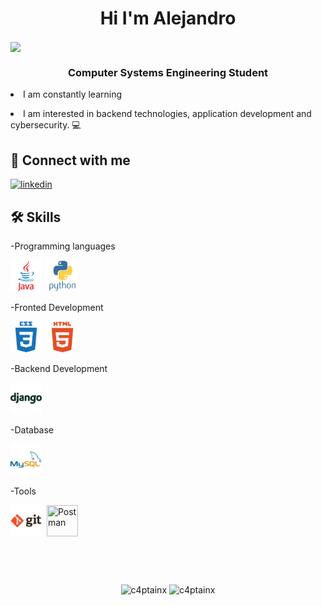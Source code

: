 <h1 align="center">Hi I'm Alejandro</h1>
<img align="center" height="150" src="https://media3.giphy.com/media/qEqiI3Oq7vBkoE236M/giphy.gif"/>
<h3 align="center">Computer Systems Engineering Student</h3>
<p><li> I am constantly learning </li></p>
<p><li>I am interested in backend technologies, application development and cybersecurity. 💻 </li></p>

## 📱 Connect with me
[![linkedin](https://img.shields.io/badge/linkedin-0A66C2?style=for-the-badge&logo=linkedin&logoColor=white)](https://www.linkedin.com/in/alejandro-trujano-chavez)



## 🛠 Skills
 <div>
  <p> -Programming languages </p>
  <img src="https://github.com/devicons/devicon/blob/master/icons/java/java-original-wordmark.svg" title="Java" **alt="Java" width="50" height="50"/>&nbsp;
  <img src="https://github.com/devicons/devicon/blob/master/icons/python/python-original-wordmark.svg" title="Python" **alt="Python" width="50" height="50"/>&nbsp;

  <p> -Fronted Development </p>
   <img src="https://github.com/devicons/devicon/blob/master/icons/css3/css3-plain-wordmark.svg" title="css3" **alt="css3" width="50" height="50"/>&nbsp;
   <img src="https://github.com/devicons/devicon/blob/master/icons/html5/html5-plain-wordmark.svg" title="html5" **alt="html5" width="50" height="50"/>&nbsp;
  
  <p> -Backend Development </p>
       <img src="https://github.com/devicons/devicon/blob/master/icons/django/django-plain-wordmark.svg" title="Django" **alt="Django" width="50" height="50"/>&nbsp;
  
  <p> -Database </p>
        <img src="https://github.com/devicons/devicon/blob/master/icons/mysql/mysql-original-wordmark.svg" title="MySQL"  alt="MySQL" width="50" height="50"/>&nbsp;
  
  <p> -Tools </p>
        <img src="https://github.com/devicons/devicon/blob/master/icons/git/git-original-wordmark.svg" title="Git" **alt="Git" width="50" height="50"/>&nbsp;
        <img src="https://www.vectorlogo.zone/logos/getpostman/getpostman-icon.svg" title="Postman" **alt="Postman" width="50" height="50"/>&nbsp;
 </div>

##  &nbsp; 
<p align="center">
  <img height="180em" align="center" src="https://github-readme-stats.vercel.app/api/top-langs?username=c4ptainx&show_icons=true&locale=en&layout=compact&theme=cobalt" alt="c4ptainx" />
  <img height="180em" align="center" src="https://github-readme-stats.vercel.app/api?username=c4ptainx&show_icons=true&locale=en&theme=cobalt" alt="c4ptainx" />

</p>
 
